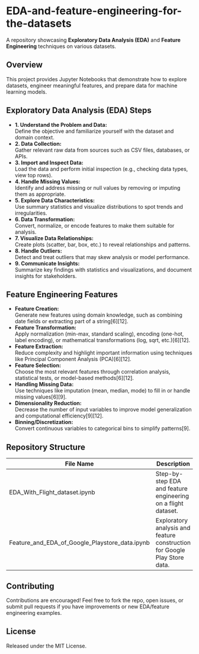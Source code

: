 # EDA-and-feature-engineering-for-the-datasets

A repository showcasing **Exploratory Data Analysis (EDA)** and **Feature Engineering** techniques on various datasets.

## Overview

This project provides Jupyter Notebooks that demonstrate how to explore datasets, engineer meaningful features, and prepare data for machine learning models.

## Exploratory Data Analysis (EDA) Steps

- **1. Understand the Problem and Data:**  
  Define the objective and familiarize yourself with the dataset and domain context.
- **2. Data Collection:**  
  Gather relevant raw data from sources such as CSV files, databases, or APIs.
- **3. Import and Inspect Data:**  
  Load the data and perform initial inspection (e.g., checking data types, view top rows).
- **4. Handle Missing Values:**  
  Identify and address missing or null values by removing or imputing them as appropriate.
- **5. Explore Data Characteristics:**  
  Use summary statistics and visualize distributions to spot trends and irregularities.
- **6. Data Transformation:**  
  Convert, normalize, or encode features to make them suitable for analysis.
- **7. Visualize Data Relationships:**  
  Create plots (scatter, bar, box, etc.) to reveal relationships and patterns.
- **8. Handle Outliers:**  
  Detect and treat outliers that may skew analysis or model performance.
- **9. Communicate Insights:**  
  Summarize key findings with statistics and visualizations, and document insights for stakeholders.

## Feature Engineering Features

- **Feature Creation:**  
  Generate new features using domain knowledge, such as combining date fields or extracting part of a string[6][12].
- **Feature Transformation:**  
  Apply normalization (min-max, standard scaling), encoding (one-hot, label encoding), or mathematical transformations (log, sqrt, etc.)[6][12].
- **Feature Extraction:**  
  Reduce complexity and highlight important information using techniques like Principal Component Analysis (PCA)[6][12].
- **Feature Selection:**  
  Choose the most relevant features through correlation analysis, statistical tests, or model-based methods[6][12].
- **Handling Missing Data:**  
  Use techniques like imputation (mean, median, mode) to fill in or handle missing values[6][9].
- **Dimensionality Reduction:**  
  Decrease the number of input variables to improve model generalization and computational efficiency[9][12].
- **Binning/Discretization:**  
  Convert continuous variables to categorical bins to simplify patterns[9].

## Repository Structure

| File Name                                    | Description                                                                |
|-----------------------------------------------|----------------------------------------------------------------------------|
| EDA_With_Flight_dataset.ipynb                 | Step-by-step EDA and feature engineering on a flight dataset.               |
| Feature_and_EDA_of_Google_Playstore_data.ipynb| Exploratory analysis and feature construction for Google Play Store data.    |

## Contributing

Contributions are encouraged! Feel free to fork the repo, open issues, or submit pull requests if you have improvements or new EDA/feature engineering examples.

## License

Released under the MIT License.
